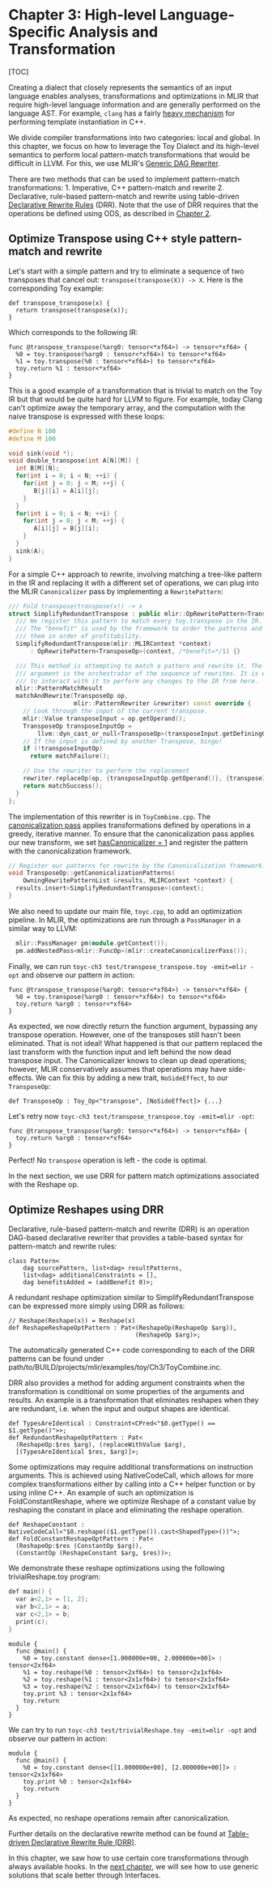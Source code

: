 # Chapter 3: High-level Language-Specific Analysis and Transformation

[TOC]

Creating a dialect that closely represents the semantics of an input language
enables analyses, transformations and optimizations in MLIR that require
high-level language information and are generally performed on the language AST.
For example, `clang` has a fairly
[heavy mechanism](https://clang.llvm.org/doxygen/classclang_1_1TreeTransform.html)
for performing template instantiation in C++.

We divide compiler transformations into two categories: local and global. In
this chapter, we focus on how to leverage the Toy Dialect and its high-level
semantics to perform local pattern-match transformations that would be difficult
in LLVM. For this, we use MLIR's
[Generic DAG Rewriter](../../GenericDAGRewriter.md).

There are two methods that can be used to implement pattern-match
transformations: 1. Imperative, C++ pattern-match and rewrite 2. Declarative,
rule-based pattern-match and rewrite using table-driven
[Declarative Rewrite Rules](../../DeclarativeRewrites.md) (DRR). Note that the
use of DRR requires that the operations be defined using ODS, as described in
[Chapter 2](Ch-2.md).

## Optimize Transpose using C++ style pattern-match and rewrite

Let's start with a simple pattern and try to eliminate a sequence of two
transposes that cancel out: `transpose(transpose(X)) -> X`. Here is the
corresponding Toy example:

```toy
def transpose_transpose(x) {
  return transpose(transpose(x));
}
```

Which corresponds to the following IR:

```mlir
func @transpose_transpose(%arg0: tensor<*xf64>) -> tensor<*xf64> {
  %0 = toy.transpose(%arg0 : tensor<*xf64>) to tensor<*xf64>
  %1 = toy.transpose(%0 : tensor<*xf64>) to tensor<*xf64>
  toy.return %1 : tensor<*xf64>
}
```

This is a good example of a transformation that is trivial to match on the Toy
IR but that would be quite hard for LLVM to figure. For example, today Clang
can't optimize away the temporary array, and the computation with the naive
transpose is expressed with these loops:

```c++
#define N 100
#define M 100

void sink(void *);
void double_transpose(int A[N][M]) {
  int B[M][N];
  for(int i = 0; i < N; ++i) {
    for(int j = 0; j < M; ++j) {
       B[j][i] = A[i][j];
    }
  }
  for(int i = 0; i < N; ++i) {
    for(int j = 0; j < M; ++j) {
       A[i][j] = B[j][i];
    }
  }
  sink(A);
}
```

For a simple C++ approach to rewrite, involving matching a tree-like pattern in
the IR and replacing it with a different set of operations, we can plug into the
MLIR `Canonicalizer` pass by implementing a `RewritePattern`:

```c++
/// Fold transpose(transpose(x)) -> x
struct SimplifyRedundantTranspose : public mlir::OpRewritePattern<TransposeOp> {
  /// We register this pattern to match every toy.transpose in the IR.
  /// The "benefit" is used by the framework to order the patterns and process
  /// them in order of profitability.
  SimplifyRedundantTranspose(mlir::MLIRContext *context)
      : OpRewritePattern<TransposeOp>(context, /*benefit=*/1) {}

  /// This method is attempting to match a pattern and rewrite it. The rewriter
  /// argument is the orchestrator of the sequence of rewrites. It is expected
  /// to interact with it to perform any changes to the IR from here.
  mlir::PatternMatchResult
  matchAndRewrite(TransposeOp op,
                  mlir::PatternRewriter &rewriter) const override {
    // Look through the input of the current transpose.
    mlir::Value transposeInput = op.getOperand();
    TransposeOp transposeInputOp =
        llvm::dyn_cast_or_null<TransposeOp>(transposeInput.getDefiningOp());
    // If the input is defined by another Transpose, bingo!
    if (!transposeInputOp)
      return matchFailure();

    // Use the rewriter to perform the replacement
    rewriter.replaceOp(op, {transposeInputOp.getOperand()}, {transposeInputOp});
    return matchSuccess();
  }
};
```

The implementation of this rewriter is in `ToyCombine.cpp`. The
[canonicalization pass](../../Canonicalization.md) applies transformations
defined by operations in a greedy, iterative manner. To ensure that the
canonicalization pass applies our new transform, we set
[hasCanonicalizer = 1](../../OpDefinitions.md#hascanonicalizer) and register the
pattern with the canonicalization framework.

```c++
// Register our patterns for rewrite by the Canonicalization framework.
void TransposeOp::getCanonicalizationPatterns(
    OwningRewritePatternList &results, MLIRContext *context) {
  results.insert<SimplifyRedundantTranspose>(context);
}
```

We also need to update our main file, `toyc.cpp`, to add an optimization
pipeline. In MLIR, the optimizations are run through a `PassManager` in a
similar way to LLVM:

```c++
  mlir::PassManager pm(module.getContext());
  pm.addNestedPass<mlir::FuncOp>(mlir::createCanonicalizerPass());
```

Finally, we can run `toyc-ch3 test/transpose_transpose.toy -emit=mlir -opt` and
observe our pattern in action:

```mlir
func @transpose_transpose(%arg0: tensor<*xf64>) -> tensor<*xf64> {
  %0 = toy.transpose(%arg0 : tensor<*xf64>) to tensor<*xf64>
  toy.return %arg0 : tensor<*xf64>
}
```

As expected, we now directly return the function argument, bypassing any
transpose operation. However, one of the transposes still hasn't been
eliminated. That is not ideal! What happened is that our pattern replaced the
last transform with the function input and left behind the now dead transpose
input. The Canonicalizer knows to clean up dead operations; however, MLIR
conservatively assumes that operations may have side-effects. We can fix this by
adding a new trait, `NoSideEffect`, to our `TransposeOp`:

```tablegen
def TransposeOp : Toy_Op<"transpose", [NoSideEffect]> {...}
```

Let's retry now `toyc-ch3 test/transpose_transpose.toy -emit=mlir -opt`:

```mlir
func @transpose_transpose(%arg0: tensor<*xf64>) -> tensor<*xf64> {
  toy.return %arg0 : tensor<*xf64>
}
```

Perfect! No `transpose` operation is left - the code is optimal.

In the next section, we use DRR for pattern match optimizations associated with
the Reshape op.

## Optimize Reshapes using DRR

Declarative, rule-based pattern-match and rewrite (DRR) is an operation
DAG-based declarative rewriter that provides a table-based syntax for
pattern-match and rewrite rules:

```tablegen
class Pattern<
    dag sourcePattern, list<dag> resultPatterns,
    list<dag> additionalConstraints = [],
    dag benefitsAdded = (addBenefit 0)>;
```

A redundant reshape optimization similar to SimplifyRedundantTranspose can be
expressed more simply using DRR as follows:

```tablegen
// Reshape(Reshape(x)) = Reshape(x)
def ReshapeReshapeOptPattern : Pat<(ReshapeOp(ReshapeOp $arg)),
                                   (ReshapeOp $arg)>;
```

The automatically generated C++ code corresponding to each of the DRR patterns
can be found under path/to/BUILD/projects/mlir/examples/toy/Ch3/ToyCombine.inc.

DRR also provides a method for adding argument constraints when the
transformation is conditional on some properties of the arguments and results.
An example is a transformation that eliminates reshapes when they are redundant,
i.e. when the input and output shapes are identical.

```tablegen
def TypesAreIdentical : Constraint<CPred<"$0.getType() == $1.getType()">>;
def RedundantReshapeOptPattern : Pat<
  (ReshapeOp:$res $arg), (replaceWithValue $arg),
  [(TypesAreIdentical $res, $arg)]>;
```

Some optimizations may require additional transformations on instruction
arguments. This is achieved using NativeCodeCall, which allows for more complex
transformations either by calling into a C++ helper function or by using inline
C++. An example of such an optimization is FoldConstantReshape, where we
optimize Reshape of a constant value by reshaping the constant in place and
eliminating the reshape operation.

```tablegen
def ReshapeConstant : NativeCodeCall<"$0.reshape(($1.getType()).cast<ShapedType>())">;
def FoldConstantReshapeOptPattern : Pat<
  (ReshapeOp:$res (ConstantOp $arg)),
  (ConstantOp (ReshapeConstant $arg, $res))>;
```

We demonstrate these reshape optimizations using the following
trivialReshape.toy program:

```c++
def main() {
  var a<2,1> = [1, 2];
  var b<2,1> = a;
  var c<2,1> = b;
  print(c);
}
```

```mlir
module {
  func @main() {
    %0 = toy.constant dense<[1.000000e+00, 2.000000e+00]> : tensor<2xf64>
    %1 = toy.reshape(%0 : tensor<2xf64>) to tensor<2x1xf64>
    %2 = toy.reshape(%1 : tensor<2x1xf64>) to tensor<2x1xf64>
    %3 = toy.reshape(%2 : tensor<2x1xf64>) to tensor<2x1xf64>
    toy.print %3 : tensor<2x1xf64>
    toy.return
  }
}
```

We can try to run `toyc-ch3 test/trivialReshape.toy -emit=mlir -opt` and observe
our pattern in action:

```mlir
module {
  func @main() {
    %0 = toy.constant dense<[[1.000000e+00], [2.000000e+00]]> : tensor<2x1xf64>
    toy.print %0 : tensor<2x1xf64>
    toy.return
  }
}
```

As expected, no reshape operations remain after canonicalization.

Further details on the declarative rewrite method can be found at
[Table-driven Declarative Rewrite Rule (DRR)](../../DeclarativeRewrites.md).

In this chapter, we saw how to use certain core transformations through always
available hooks. In the [next chapter](Ch-4.md), we will see how to use generic
solutions that scale better through Interfaces.
